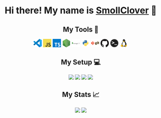 <h1 align="center">Hi there! My name is <a href="https://clover.gmbh/">SmollClover</a> 👋</h1>

<h2 align="center">My Tools 🔧</h2>
<p align="center">
    <a href="https://code.visualstudio.com/"><img alt="Visual Studio Code" width="26px" src="https://raw.githubusercontent.com/github/explore/80688e429a7d4ef2fca1e82350fe8e3517d3494d/topics/visual-studio-code/visual-studio-code.png" /></a>
    <a href="https://www.javascript.com/"><img alt="JavaScript" width="26px" src="https://raw.githubusercontent.com/github/explore/80688e429a7d4ef2fca1e82350fe8e3517d3494d/topics/javascript/javascript.png" /></a>
    <a href="https://www.typescriptlang.org/"><img alt="TypeScript" width="26px" src="https://raw.githubusercontent.com/github/explore/80688e429a7d4ef2fca1e82350fe8e3517d3494d/topics/typescript/typescript.png" /></a>
    <a href="https://nodejs.org/"><img alt="Node.js" width="26px" src="https://raw.githubusercontent.com/github/explore/80688e429a7d4ef2fca1e82350fe8e3517d3494d/topics/nodejs/nodejs.png" /></a>
    <a href="https://www.mongodb.com/"><img alt="MongoDB" width="26px" src="https://raw.githubusercontent.com/github/explore/80688e429a7d4ef2fca1e82350fe8e3517d3494d/topics/mongodb/mongodb.png" /></a>
    <a href="https://www.python.org/"><img alt="Python" width="26px" src="https://raw.githubusercontent.com/github/explore/80688e429a7d4ef2fca1e82350fe8e3517d3494d/topics/python/python.png" /></a>
    <a href="https://git-scm.com/"><img alt="Git" width="26px" src="https://raw.githubusercontent.com/github/explore/80688e429a7d4ef2fca1e82350fe8e3517d3494d/topics/git/git.png" /></a>
    <a href="https://github.com/"><img alt="GitHub" width="26px" src="https://raw.githubusercontent.com/github/explore/78df643247d429f6cc873026c0622819ad797942/topics/github/github.png" /></a>
    <a href="https://www.microsoft.com/de-de/p/windows-terminal/9n0dx20hk701"><img alt="Terminal" width="26px" src="https://raw.githubusercontent.com/github/explore/80688e429a7d4ef2fca1e82350fe8e3517d3494d/topics/terminal/terminal.png" /></a>
    <a href="https://docs.microsoft.com/en-us/windows/wsl/about"><img alt="WSL2" width="26px" src="https://raw.githubusercontent.com/github/explore/80688e429a7d4ef2fca1e82350fe8e3517d3494d/topics/linux/linux.png" /></a>
</p>

<h2 align="center">My Setup 💻</h2>
<p align="center">
    <img src="https://img.shields.io/badge/windows-%230078D6.svg?&style=for-the-badge&logo=windows&logoColor=white" />
    <img src="https://img.shields.io/badge/intel-core%20i7%209700-%230071C5.svg?&style=for-the-badge&logo=intel&logoColor=white" />
    <img src="https://img.shields.io/badge/RAM-32GB-%230071C5.svg?&style=for-the-badge&logoColor=white" />
    <img src="https://img.shields.io/badge/nvidia-rtx%202070%20SUPER-%2376B900.svg?&style=for-the-badge&logo=nvidia&logoColor=white" />
</p>

<h2 align="center">My Stats 📈</h2>
<p align="center">
  <a href="https://github.com/SmollClover"><img align="center" src="https://github-readme-stats.vercel.app/api?username=SmollClover&show_icons=true&count_private=true&theme=dracula" width="350"></a>
  <a href="https://github.com/SmollClover"><img align="center"  src="https://github-readme-stats.vercel.app/api/top-langs/?username=SmollClover&layout=compact&theme=dracula" width="350"></a>
</p>
